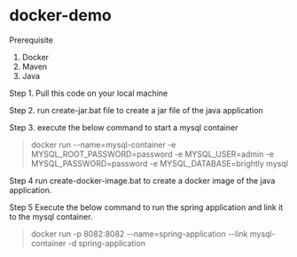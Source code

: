 # docker-demo

Prerequisite
1. Docker
2. Maven
3. Java

Step 1.
Pull this code on your local machine

Step 2.
run create-jar.bat file to create a jar file of the java application

Step 3.
execute the below command to start a mysql container

> docker run --name=mysql-container -e MYSQL_ROOT_PASSWORD=password -e MYSQL_USER=admin -e MYSQL_PASSWORD=password -e MYSQL_DATABASE=brightly mysql

Step 4
run create-docker-image.bat to create a docker image of the java application.

Step 5
Execute the below command to run the spring application and link it to the mysql container.
> docker run -p 8082:8082 --name=spring-application --link  mysql-container -d spring-application
